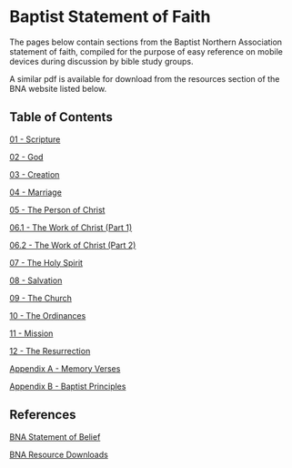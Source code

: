 # Baptist Statement of Faith

The pages below contain sections from the Baptist Northern Association statement of faith, compiled for the purpose of easy reference on mobile devices during discussion by bible study groups.

A similar pdf is available for download from the resources section of the BNA website listed below. 

## Table of Contents

[01 - Scripture](01-Scripture/Scripture.md)

[02 - God](02-God/God.md)

[03 - Creation](03-Creation/Creation.md)

[04 - Marriage](04-Marriage/Marriage.md)

[05 - The Person of Christ](05-Person-Of-Christ/Person-Of-Christ.md)

[06.1 - The Work of Christ (Part 1)](06-Work-Of-Christ/Work-Of-Christ-1.md)

[06.2 - The Work of Christ (Part 2)](06-Work-Of-Christ/Work-Of-Christ-2.md)

[07 - The Holy Spirit](07-Holy-Spirit/Holy-Spirit.md)

[08 - Salvation](08-Salvation/Salvation.md)

[09 - The Church](09-Church/Church.md)

[10 - The Ordinances](10-Ordinances/Ordinances.md)

[11 - Mission](11-Mission/Mission.md)

[12 - The Resurrection](12-Resurrection/Resurrection.md)

[Appendix A - Memory Verses](A1-Memory-Verses/memory-verses.md)

[Appendix B - Baptist Principles](A2-Baptist-Principles/baptist-principles.md)

## References

[BNA Statement of Belief](http://www.baptistnorthernassociation.org.za/what-we-believe/)

[BNA Resource Downloads](http://www.baptistnorthernassociation.org.za/resources-2017-statement-of-belief/)